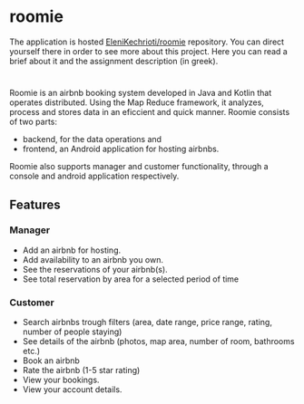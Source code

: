 # roomie


The application is hosted [EleniKechrioti/roomie](https://github.com/EleniKechrioti/roomie) repository. You can direct yourself there 
in order to see more about this project. Here you can read a brief about it and the assignment description (in greek).

#

Roomie is an airbnb booking system developed in Java and Kotlin that operates distributed. 
Using the Map Reduce framework, it analyzes, process and stores data in an eficcient and quick manner.
Roomie consists of two parts: 
  * backend, for the data operations and
  * frontend, an Android application for hosting airbnbs.

Roomie also supports manager and customer functionality, through a console and android application respectively.

## Features

### Manager

 * Add an airbnb for hosting.
 * Add availability to an airbnb you own.
 * See the reservations of your airbnb(s).
 * See total reservation by area for a selected period of time

### Customer

 * Search airbnbs trough filters (area, date range, price range, rating, number of people staying)
 * See details of the airbnb (photos, map area, number of room, bathrooms etc.)
 * Book an airbnb
 * Rate the airbnb (1-5 star rating)
 * View your bookings.
 * View your account details.
